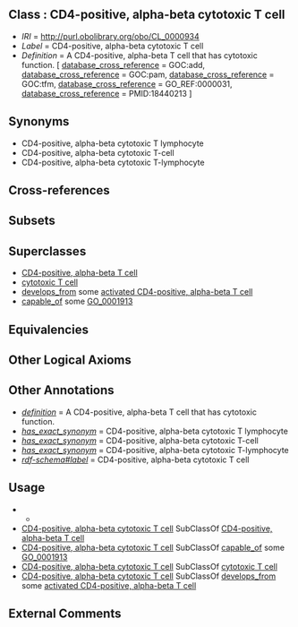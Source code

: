 
## Class : CD4-positive, alpha-beta cytotoxic T cell

 * *IRI* = http://purl.obolibrary.org/obo/CL_0000934
 * *Label* = CD4-positive, alpha-beta cytotoxic T cell
 * *Definition* = A CD4-positive, alpha-beta T cell that has cytotoxic function. [ [database_cross_reference](../../ef/oboInOwl#hasDbXref.md) = GOC:add, [database_cross_reference](../../ef/oboInOwl#hasDbXref.md) = GOC:pam, [database_cross_reference](../../ef/oboInOwl#hasDbXref.md) = GOC:tfm, [database_cross_reference](../../ef/oboInOwl#hasDbXref.md) = GO_REF:0000031, [database_cross_reference](../../ef/oboInOwl#hasDbXref.md) = PMID:18440213 ]

## Synonyms

 * CD4-positive, alpha-beta cytotoxic T lymphocyte
 * CD4-positive, alpha-beta cytotoxic T-cell
 * CD4-positive, alpha-beta cytotoxic T-lymphocyte

## Cross-references


## Subsets


## Superclasses

 * [CD4-positive, alpha-beta T cell](../../CL/24/CL_0000624.md)
 * [cytotoxic T cell](../../CL/10/CL_0000910.md)
 * [develops_from](../../RO/02/RO_0002202.md) some [activated CD4-positive, alpha-beta T cell](../../CL/96/CL_0000896.md)
 * [capable_of](../../RO/15/RO_0002215.md) some [GO_0001913](../../GO/13/GO_0001913.md)

## Equivalencies


## Other Logical Axioms


## Other Annotations

 * *[definition](../../IAO/15/IAO_0000115.md)* = A CD4-positive, alpha-beta T cell that has cytotoxic function.
 * *[has_exact_synonym](../../ym/oboInOwl#hasExactSynonym.md)* = CD4-positive, alpha-beta cytotoxic T lymphocyte
 * *[has_exact_synonym](../../ym/oboInOwl#hasExactSynonym.md)* = CD4-positive, alpha-beta cytotoxic T-cell
 * *[has_exact_synonym](../../ym/oboInOwl#hasExactSynonym.md)* = CD4-positive, alpha-beta cytotoxic T-lymphocyte
 * *[rdf-schema#label](../../el/rdf-schema#label.md)* = CD4-positive, alpha-beta cytotoxic T cell

## Usage

 * -
 * [CD4-positive, alpha-beta cytotoxic T cell](../../CL/34/CL_0000934.md) SubClassOf [CD4-positive, alpha-beta T cell](../../CL/24/CL_0000624.md)
 * [CD4-positive, alpha-beta cytotoxic T cell](../../CL/34/CL_0000934.md) SubClassOf [capable_of](../../RO/15/RO_0002215.md) some [GO_0001913](../../GO/13/GO_0001913.md)
 * [CD4-positive, alpha-beta cytotoxic T cell](../../CL/34/CL_0000934.md) SubClassOf [cytotoxic T cell](../../CL/10/CL_0000910.md)
 * [CD4-positive, alpha-beta cytotoxic T cell](../../CL/34/CL_0000934.md) SubClassOf [develops_from](../../RO/02/RO_0002202.md) some [activated CD4-positive, alpha-beta T cell](../../CL/96/CL_0000896.md)

## External Comments

